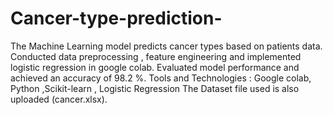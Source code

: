 # Cancer-type-prediction-
   The Machine Learning model predicts cancer types based on patients data.
   Conducted data preprocessing , feature engineering and implemented logistic regression in google colab.
   Evaluated model performance and achieved an accuracy of 98.2 %.
   Tools and Technologies : Google colab, Python ,Scikit-learn , Logistic Regression
   The Dataset file used is also uploaded (cancer.xlsx).
